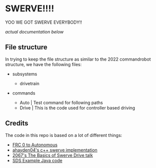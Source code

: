 # SWERVE!!!!

YOO WE GOT SWERVE EVERYBODY!!

_actual documentation below_ 

## File structure
In trying to keep the file structure as similar to the 2022 commandrobot structure, we have the following files:

- subsystems
    - drivetrain

- commands
    - Auto | Test command for following paths
    - Drive | This is the code used for controller based driving

## Credits
The code in this repo is based on a lot of different things:
- [FRC 0 to Autonomous](https://www.youtube.com/watch?v=0Xi9yb1IMyA)
- [ahayden04's c++ swerve implementation](https://github.com/ahayden04/swerve-falcon-2022)
- [2067's The Basics of Swerve Drive talk](https://www.youtube.com/watch?v=9adMaBLfYZ4)
- [SDS Example Java code](https://github.com/SwerveDriveSpecialties/swerve-template)